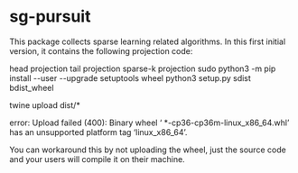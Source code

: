 # sg-pursuit

This package collects sparse learning related algorithms. 
In this first initial version, it contains the following projection code:

head projection
tail projection
sparse-k projection
sudo python3 -m pip install --user --upgrade setuptools wheel python3 setup.py sdist bdist_wheel

twine upload dist/*

error: Upload failed (400): Binary wheel ‘ *-cp36-cp36m-linux_x86_64.whl’ has an unsupported platform tag ‘linux_x86_64’.

You can workaround this by not uploading the wheel, just the source code and your users will compile it on their machine.
